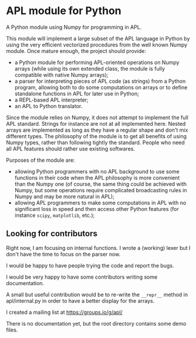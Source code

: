 # APL module for Python
A Python module using Numpy for programming in APL.

This module will implement a large subset of the APL language in Python by using the very efficient vectorized procedures from the well known Numpy module. Once mature enough, the project should provide:

  * a Python module for performing APL-oriented operations on Numpy arrays (while using its own extended class, the module is fully compatible with native Numpy arrays);
  * a parser for interpreting pieces of APL code (as strings) from a Python program, allowing both to do some computations on arrays or to define standalone functions in APL for later use in Python;
  * a REPL-based APL interpreter;
  * an APL to Python translator.

Since the module relies on Numpy, it does not attempt to implement the full APL standard. Strings for instance are not at all implemented here. Nested arrays are implemented as long as they have a regular shape and don't mix different types. The philosophy of the module is to get all benefits of using Numpy types, rather than following tightly the standard. People who need all APL features should rather use existing softwares.

Purposes of the module are:

  * allowing Python programmers with no APL background to use some functions in their code when the APL philosophy is more convenient than the Numpy one (of course, the same thing could be achieved with Numpy, but some operations require complicated broadcasting rules in Numpy and may be more natural in APL);
  * allowing APL programmers to make some computations in APL with no significant loss in speed and then access other Python features (for instance `scipy`, `matplotlib`, etc.);

## Looking for contributors

Right now, I am focusing on internal functions. I wrote a (working) lexer but I don't have the time to focus on the parser now.

I would be happy to have people trying the code and report the bugs.

I would be very happy to have some contributors writing some documentation.

A small but useful contribution would be to re-write the `__repr__` method in apl/internal.py in order to have a better display for the arrays.

I created a mailing list at https://groups.io/g/apl/

There is no documentation yet, but the root directory contains some demo files.
